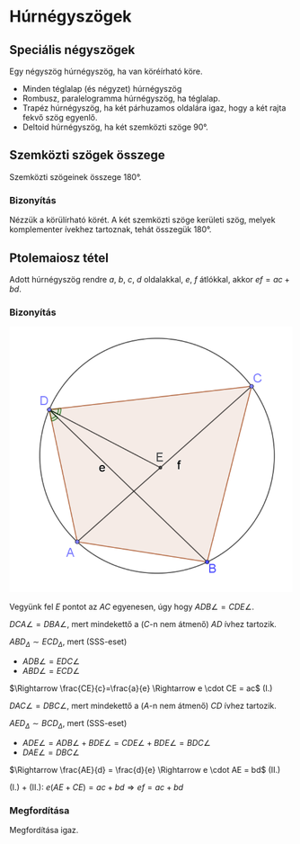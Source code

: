 # Húrnégyszögek

## Speciális négyszögek

Egy négyszög húrnégyszög, ha van köréírható köre.

 - Minden téglalap (és négyzet) húrnégyszög
 - Rombusz, paralelogramma húrnégyszög, ha téglalap.
 - Trapéz húrnégyszög, ha két párhuzamos oldalára igaz, hogy a két rajta fekvő szög egyenlő.
 - Deltoid húrnégyszög, ha két szemközti szöge 90°.

## Szemközti szögek összege

Szemközti szögeinek összege $180°$.

### Bizonyítás

Nézzük a körülírható körét. A két szemközti szöge kerületi szög, melyek komplementer ívekhez tartoznak, tehát összegük $180°$.

## Ptolemaiosz tétel

Adott húrnégyszög rendre $a$, $b$, $c$, $d$ oldalakkal, $e$, $f$ átlókkal, akkor $ef = ac + bd$.

### Bizonyítás

![](imgs/ptolemaiosz-tétel.png)

Vegyünk fel $E$ pontot az $AC$ egyenesen, úgy hogy $ADB\angle=CDE\angle$.

$DCA\angle = DBA\angle$, mert mindekettő a ($C$-n nem átmenő) $AD$ ívhez tartozik.

$ABD_\Delta \sim ECD_\Delta$, mert (SSS-eset)

- $ADB\angle=EDC\angle$
- $ABD\angle=ECD\angle$

$\Rightarrow \frac{CE}{c}=\frac{a}{e} \Rightarrow e \cdot CE = ac$ (I.)

$DAC\angle = DBC\angle$, mert mindekettő a ($A$-n nem átmenő) $CD$ ívhez tartozik.

$AED_\Delta \sim BCD_\Delta$, mert (SSS-eset)

- $ADE\angle = ADB\angle + BDE\angle = CDE\angle + BDE\angle = BDC\angle$
- $DAE\angle = DBC\angle$

$\Rightarrow \frac{AE}{d} = \frac{d}{e} \Rightarrow e \cdot AE = bd$ (II.)

(I.) + (II.): $e\left(AE+CE\right)=ac+bd \Rightarrow ef = ac+bd$

### Megfordítása

Megfordítása igaz.
